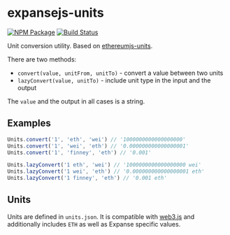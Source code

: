 # expansejs-units
[![NPM Package](https://img.shields.io/npm/v/expansejs-units.svg?style=flat-square)](https://www.npmjs.org/package/expansejs-units)
[![Build Status](https://img.shields.io/travis/expansejs/expansejs-units.svg?branch=master&style=flat-square)](https://travis-ci.org/expansejs/expansejs-units)

Unit conversion utility.
Based on [ethereumjs-units](http://github.com/ethereumjs/ethereumjs-units).

There are two methods:

- `convert(value, unitFrom, unitTo)` - convert a value between two units
- `lazyConvert(value, unitTo)` - include unit type in the input and the output

The `value` and the output in all cases is a string.

## Examples

```js
Units.convert('1', 'eth', 'wei') // '1000000000000000000'
Units.convert('1', 'wei', 'eth') // '0.000000000000000001'
Units.convert('1', 'finney', 'eth') // '0.001'

Units.lazyConvert('1 eth', 'wei') // '1000000000000000000 wei'
Units.lazyConvert('1 wei', 'eth') // '0.000000000000000001 eth'
Units.lazyConvert('1 finney', 'eth') // '0.001 eth'
```

## Units

Units are defined in `units.json`. It is compatible with [web3.js](https://github.com/expanse-org/web3.js) and additionally includes `ETH` as well as Expanse specific values.
